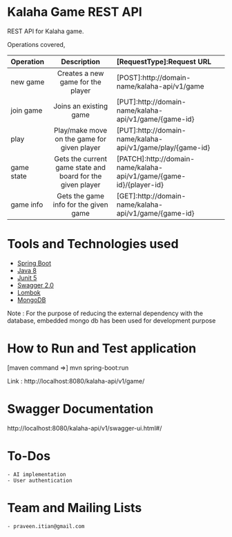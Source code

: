  # Kalaha Game REST API
REST API for Kalaha game.

Operations covered,

| Operation       | Description    | [RequestType]:Request URL |
| :------------- | :----------: | :----------- |
| new game | Creates a new game for the player  |[POST]:http://domain-name/kalaha-api/v1/game    |
| join game   | Joins an existing game |[PUT]:http://domain-name/kalaha-api/v1/game/{game-id} |
| play   | Play/make move on the game for given player |[PUT]:http://domain-name/kalaha-api/v1/game/play/{game-id} |
| game state   | Gets the current game state and board for the given player|[PATCH]:http://domain-name/kalaha-api/v1/game/{game-id}/{player-id} |
| game info   | Gets the game info for the given game|[GET]:http://domain-name/kalaha-api/v1/game/{game-id}|

# Tools and Technologies used
  * [Spring Boot](https://spring.io/blog/2019/10/16/spring-boot-2-2-0)
  * [Java 8](https://docs.oracle.com/javase/8/docs/)
  * [Junit 5](https://junit.org/junit5/docs/current/user-guide/)
  * [Swagger 2.0](https://swagger.io/docs/specification/2-0/basic-structure/)
  * [Lombok](https://projectlombok.org/)
  * [MongoDB](https://www.mongodb.com/)

Note : For the purpose of reducing the external dependency with the database, embedded mongo db has been used for development purpose
  
# How to Run and Test application
   [maven command =>] mvn spring-boot:run
   
   Link : http://localhost:8080/kalaha-api/v1/game/
	
# Swagger Documentation 
  http://localhost:8080/kalaha-api/v1/swagger-ui.html#/

# To-Dos
    - AI implementation
    - User authentication
# Team and Mailing Lists
    - praveen.itian@gmail.com

